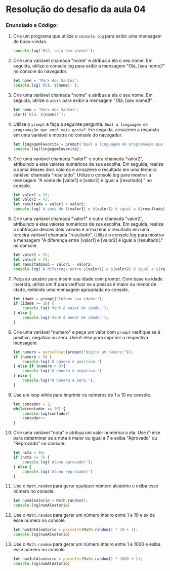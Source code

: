 # Resolução do desafio da aula 04

### Enunciado e Código:

1. Crie um programa que utilize o `console.log` para exibir uma mensagem de boas-vindas.

   ```javascript
   console.log('Olá, seja bem-vindo!');
   ```

2. Crie uma variável chamada "nome" e atribua a ela o seu nome. Em seguida, utilize o console.log para exibir a mensagem "Olá, [seu nome]!" no console do navegador.

   ```javascript
   let nome = 'Marx dos Santos';
   console.log(`Olá, ${nome}!`);
   ```

3. Crie uma variável chamada "nome" e atribua a ela o seu nome. Em seguida, utilize o `alert` para exibir a mensagem "Olá, [seu nome]!" .

   ```javascript
   let nome = 'Marx dos Santos';
   alert(`Olá, ${nome}!`);
   ```

4. Utilize o `prompt` e faça a seguinte pergunta: `Qual a linguagem de programação que você mais gosta?`. Em seguida, armazene a resposta em uma variável e mostre no console do navegador.

   ```javascript
   let lingagemFavorita = prompt('Qual a linguagem de programação que você mais gosta?');
   console.log(lingagemFavorita);
   ```

5. Crie uma variável chamada "valor1" e outra chamada "valor2", atribuindo a elas valores numéricos de sua escolha. Em seguida, realize a soma desses dois valores e armazene o resultado em uma terceira variável chamada "resultado". Utilize o console.log para mostrar a mensagem "A soma de [valor1] e [valor2] é igual a [resultado]." no console.

   ```javascript
   let valor1 = 28;
   let valor2 = 43;
   let resultado = valor1 + valor2;
   console.log(`A soma de ${valor1} e ${valor2} é igual a ${resultado}.`)
   ```

6. Crie uma variável chamada "valor1" e outra chamada "valor2", atribuindo a elas valores numéricos de sua escolha. Em seguida, realize a subtração desses dois valores e armazene o resultado em uma terceira variável chamada "resultado". Utilize o console.log para mostrar a mensagem "A diferença entre [valor1] e [valor2] é igual a [resultado]." no console.

   ```javascript
   let valor1 = 55;
   let valor2 = 25;
   let resultadoSub = valor1 - valor2;
   console.log(`A diferença entre ${valor1} e ${valor2} é igual a ${resultadoSub}.`)
   ```

7. Peça ao usuário para inserir sua idade com prompt. Com base na idade inserida, utilize um if para verificar se a pessoa é maior ou menor de idade, exibindo uma mensagem apropriada no console.

   ```javascript
   let idade = prompt('Infome sua idade:');
   if (idade >= 18) {
       console.log('Você é maior de idade.');
   } else {
       console.log('Você é menor de idade.');
   }
   ```

8. Crie uma variável "numero" e peça um valor com `prompt` verifique se é positivo, negativo ou zero. Use if-else para imprimir a respectiva mensagem.

   ```javascript
   let numero = parseFloat(prompt("Digite um número:"));
   if (numero > 0) {
       console.log('O número é positivo.')
   } else if (numero < 0){
       console.log('O número é negativo.')
   } else {
       console.log("O número é zero.");
   }
   ```

9. Use um loop while para imprimir os números de 1 a 10 no console.

   ```javascript
   let contador = 1;
   while(contador <= 10) {
       console.log(contador)
       contador++
   } 
   ```

10. Crie uma variável "nota" e atribua um valor numérico a ela. Use if-else para determinar se a nota é maior ou igual a 7 e exiba "Aprovado" ou "Reprovado" no console.

    ```javascript
    let nota = 10;
    if (nota >= 7) {
        console.log('Aluno aprovado!');
    } else {
        console.log('Aluno reprovado!')
    }
    ```

11. Use o `Math.random` para gerar qualquer número aleatório e exiba esse número no console.

    ```javascript
    let numAleatorio = Math.random();
    console.log(numAleatorio)
    ```

12. Use o `Math.random` para gerar um número inteiro entre 1 e 10 e exiba esse número no console.

    ```javascript
    let numIntAleatorio = parseInt(Math.random() * 10 + 1);
    console.log(numAleatorio)
    ```

13. Use o `Math.random` para gerar um número inteiro entre 1 e 1000 e exiba esse número no console.

    ```javascript
    let numIntAleatorio = parseInt(Math.random() * 1000 + 1);
    console.log(numAleatorio)
    ```

    

    
